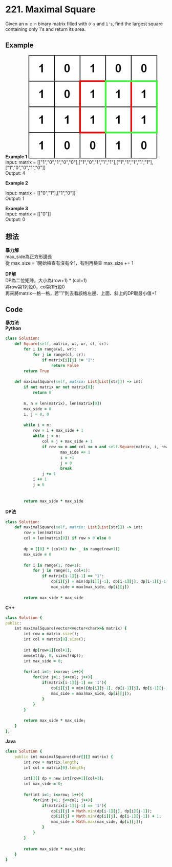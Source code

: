 # 221. Maximal Square
Given an `m x n` binary matrix filled with `0's` and `1's`, find the largest square containing only 1's and return its area.

 
## Example
**Example 1**
![Image](https://github.com/Adalyne/Leetcode/blob/8245c28445f36ac2fd46794466d35659db4d8077/Multidimensional%20DP/Image/max1grid.jpg)  
Input: matrix = [["1","0","1","0","0"],["1","0","1","1","1"],["1","1","1","1","1"],["1","0","0","1","0"]]  
Output: 4  

**Example 2**  

Input: matrix = [["0","1"],["1","0"]]  
Output: 1  

**Example 3**  
Input: matrix = [["0"]]  
Output: 0  

## 想法
**暴力解**  
max_side為正方形邊長  
從 max_size = 1開始檢查有沒有全1，有則再檢查 max_size += 1  

**DP解**  
DP為二位矩陣，大小為(row+1) * (col+1)  
將row第1列設0，col第1行設0  
再來將matrix一格一格，若"1"則去看該格左邊、上面、斜上的DP取最小值+1  

## Code
**暴力法**  
**Python**  
```ruby
class Solution:
    def Square(self, matrix, wl, wr, cl, cr):
        for i in range(wl, wr):
            for j in range(cl, cr):
                if matrix[i][j] != "1":
                    return False
        return True

    def maximalSquare(self, matrix: List[List[str]]) -> int:
        if not matrix or not matrix[0]:
            return 0

        m, n = len(matrix), len(matrix[0])
        max_side = 0
        i, j = 0, 0

        while i < m:
            row = i + max_side + 1
            while j < n:
                col = j + max_side + 1
                if row <= m and col <= n and self.Square(matrix, i, row, j, col):
                        max_side += 1
                        i = -1
                        j = 0
                        break
                j += 1
            i += 1
            j = 0
            
        
        return max_side * max_side
```
**DP法**  
```ruby
class Solution:
    def maximalSquare(self, matrix: List[List[str]]) -> int:
        row = len(matrix)
        col = len(matrix[0]) if row > 0 else 0

        dp = [[0] * (col+1) for _ in range(row+1)]
        max_side = 0

        for i in range(1, row+1):
            for j in range(1, col+1):
                if matrix[i-1][j-1] == "1":
                    dp[i][j] = min(dp[i][j-1], dp[i-1][j], dp[i-1][j-1]) + 1
                    max_side = max(max_side, dp[i][j])

        return max_side * max_side
```
**C++**
```ruby
class Solution {
public:
    int maximalSquare(vector<vector<char>>& matrix) {
        int row = matrix.size();
        int col = matrix[0].size();

        int dp[row+1][col+1];
        memset(dp, 0, sizeof(dp));
        int max_side = 0;

        for(int i=1; i<=row; i++){
            for(int j=1; j<=col; j++){
                if(matrix[i-1][j-1] == '1'){
                    dp[i][j] = min({dp[i][j-1], dp[i-1][j], dp[i-1][j-1]}) + 1;
                    max_side = max(max_side, dp[i][j]);
                }
            }
        }  

        return max_side * max_side;
    }
};
```
**Java**
```ruby
class Solution {
    public int maximalSquare(char[][] matrix) {
        int row = matrix.length;
        int col = matrix[0].length;

        int[][] dp = new int[row+1][col+1];
        int max_side = 0;

        for(int i=1; i<=row; i++){
            for(int j=1; j<=col; j++){
                if(matrix[i-1][j-1] == '1'){
                    dp[i][j] = Math.min(dp[i-1][j], dp[i][j-1]);
                    dp[i][j] = Math.min(dp[i][j], dp[i-1][j-1]) + 1;
                    max_side = Math.max(max_side, dp[i][j]);
                }
            }
        }

        return max_side * max_side;
    }
}
```
